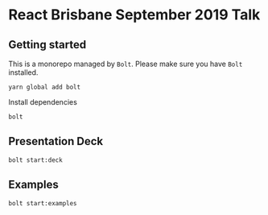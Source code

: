 # React Brisbane September 2019 Talk

## Getting started

This is a monorepo managed by `Bolt`. Please make sure you have `Bolt` installed.

```
yarn global add bolt
```

Install dependencies

```
bolt
```

## Presentation Deck

```
bolt start:deck
```

## Examples

```
bolt start:examples
```
